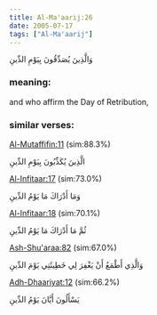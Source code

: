 ```yaml
---
title: Al-Ma'aarij:26
date: 2005-07-17
tags: ["Al-Ma'aarij"]
---
```

وَالَّذِينَ يُصَدِّقُونَ بِيَوْمِ الدِّينِ
### meaning: 
and who affirm the Day of Retribution,
### similar verses: 

[Al-Mutaffifin:11](/83/11) (sim:88.3%)

الَّذِينَ يُكَذِّبُونَ بِيَوْمِ الدِّينِ

[Al-Infitaar:17](/82/17) (sim:73.0%)

وَمَا أَدْرَاكَ مَا يَوْمُ الدِّينِ

[Al-Infitaar:18](/82/18) (sim:70.1%)

ثُمَّ مَا أَدْرَاكَ مَا يَوْمُ الدِّينِ

[Ash-Shu'araa:82](/26/82) (sim:67.0%)

وَالَّذِي أَطْمَعُ أَنْ يَغْفِرَ لِي خَطِيئَتِي يَوْمَ الدِّينِ

[Adh-Dhaariyat:12](/51/12) (sim:66.2%)

يَسْأَلُونَ أَيَّانَ يَوْمُ الدِّينِ
